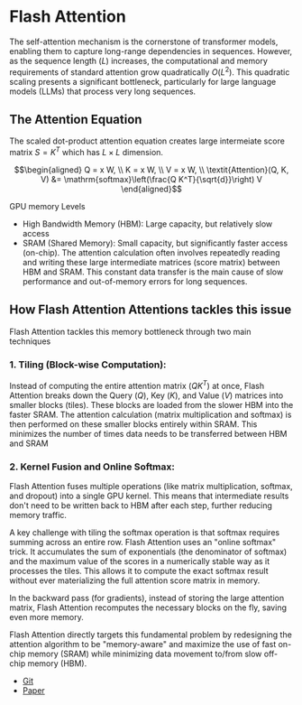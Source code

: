 # Flash Attention 
The self-attention mechanism is the cornerstone of transformer models, enabling them to capture long-range dependencies in sequences. However, as the sequence length $(L)$ increases, the computational and memory requirements of standard attention grow quadratically $O(L^2)$. This quadratic scaling presents a significant bottleneck, particularly for large language models (LLMs) that process very long sequences.

## The Attention Equation
The scaled dot-product attention equation creates large intermeiate score matrix $S=K^T$ which has $L\times L$ dimension.
```math
\begin{aligned}
Q = x W, \\
K = x W, \\
V = x W, \\
\textit{Attention}(Q, K, V) &= \mathrm{softmax}\left(\frac{Q K^T}{\sqrt{d}}\right) V
\end{aligned}
```
GPU memory Levels
* High Bandwidth Memory (HBM): Large capacity, but relatively slow access
* SRAM (Shared Memory): Small capacity, but significantly faster access (on-chip).
The attention calculation often involves repeatedly reading and writing these large intermediate matrices (score matrix) between HBM and SRAM. This constant data transfer is the main cause of slow performance and out-of-memory errors for long sequences.
## How Flash Attention Attentions tackles this issue
Flash Attention tackles this memory bottleneck through two main techniques
### 1. Tiling (Block-wise Computation):
Instead of computing the entire attention matrix $(QK^T)$ at once, Flash Attention breaks down the Query $(Q)$, Key $(K)$, and Value $(V)$ matrices into smaller blocks (tiles). These blocks are loaded from the slower HBM into the faster SRAM. The attention calculation (matrix multiplication and softmax) is then performed on these smaller blocks entirely within SRAM. This minimizes the number of times data needs to be transferred between HBM and SRAM
### 2. Kernel Fusion and Online Softmax:
Flash Attention fuses multiple operations (like matrix multiplication, softmax, and dropout) into a single GPU kernel. This means that intermediate results don't need to be written back to HBM after each step, further reducing memory traffic.

A key challenge with tiling the softmax operation is that softmax requires summing across an entire row. Flash Attention uses an "online softmax" trick. It accumulates the sum of exponentials (the denominator of softmax) and the maximum value of the scores in a numerically stable way as it processes the tiles. This allows it to compute the exact softmax result without ever materializing the full attention score matrix in memory.

In the backward pass (for gradients), instead of storing the large attention matrix, Flash Attention recomputes the necessary blocks on the fly, saving even more memory.

Flash Attention directly targets this fundamental problem by redesigning the attention algorithm to be "memory-aware" and maximize the use of fast on-chip memory (SRAM) while minimizing data movement to/from slow off-chip memory (HBM).

* [Git](https://github.com/Dao-AILab/flash-attention)
* [Paper](https://arxiv.org/abs/2205.14135)


